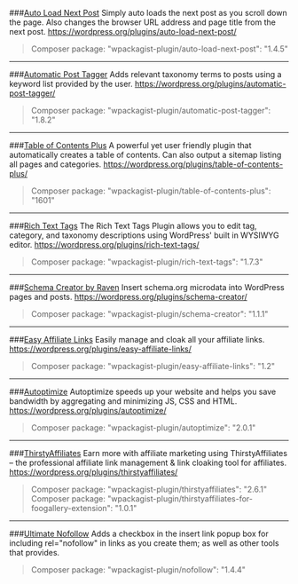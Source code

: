 ###[Auto Load Next Post](https://wordpress.org/plugins/auto-load-next-post/)
Simply auto loads the next post as you scroll down the page. Also changes the browser URL address and page title from the next post.
https://wordpress.org/plugins/auto-load-next-post/
> Composer package: "wpackagist-plugin/auto-load-next-post": "1.4.5"

---

###[Automatic Post Tagger](https://wordpress.org/plugins/automatic-post-tagger/)
Adds relevant taxonomy terms to posts using a keyword list provided by the user.
https://wordpress.org/plugins/automatic-post-tagger/
> Composer package: "wpackagist-plugin/automatic-post-tagger": "1.8.2"

---

###[Table of Contents Plus](https://wordpress.org/plugins/table-of-contents-plus/)
A powerful yet user friendly plugin that automatically creates a table of contents. Can also output a sitemap listing all pages and categories.
https://wordpress.org/plugins/table-of-contents-plus/
> Composer package: "wpackagist-plugin/table-of-contents-plus": "1601"

---

###[Rich Text Tags](https://wordpress.org/plugins/rich-text-tags/)
The Rich Text Tags Plugin allows you to edit tag, category, and taxonomy descriptions using WordPress' built in WYSIWYG editor.
https://wordpress.org/plugins/rich-text-tags/
> Composer package: "wpackagist-plugin/rich-text-tags": "1.7.3"

---

###[Schema Creator by Raven](https://wordpress.org/plugins/schema-creator/)
Insert schema.org microdata into WordPress pages and posts.
https://wordpress.org/plugins/schema-creator/
> Composer package: "wpackagist-plugin/schema-creator": "1.1.1"

---

###[Easy Affiliate Links](https://wordpress.org/plugins/easy-affiliate-links/)
Easily manage and cloak all your affiliate links.
https://wordpress.org/plugins/easy-affiliate-links/
> Composer package: "wpackagist-plugin/easy-affiliate-links": "1.2"

---

###[Autoptimize](https://wordpress.org/plugins/autoptimize/)
Autoptimize speeds up your website and helps you save bandwidth by aggregating and minimizing JS, CSS and HTML.
https://wordpress.org/plugins/autoptimize/
> Composer package: "wpackagist-plugin/autoptimize": "2.0.1"

---

###[ThirstyAffiliates](https://wordpress.org/plugins/thirstyaffiliates/)
Earn more with affiliate marketing using ThirstyAffiliates – the professional affiliate link management & link cloaking tool for affiliates.
https://wordpress.org/plugins/thirstyaffiliates/
> Composer package: "wpackagist-plugin/thirstyaffiliates": "2.6.1"
> Composer package: "wpackagist-plugin/thirstyaffiliates-for-foogallery-extension": "1.0.1"

---

###[Ultimate Nofollow](https://wordpress.org/plugins/nofollow/)
Adds a checkbox in the insert link popup box for including rel="nofollow" in links as you create them; as well as other tools that provides.
> Composer package: "wpackagist-plugin/nofollow": "1.4.4"